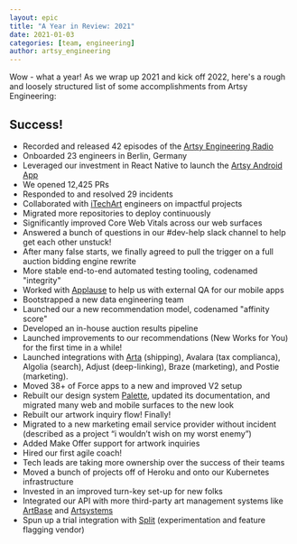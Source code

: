 ```yaml
---
layout: epic
title: "A Year in Review: 2021"
date: 2021-01-03
categories: [team, engineering]
author: artsy_engineering
---
```


Wow - what a year! As we wrap up 2021 and kick off 2022, here's a rough and loosely structured list of some accomplishments from Artsy Engineering:

<!-- more -->

## Success!

- Recorded and released 42 episodes of the [Artsy Engineering Radio](https://www.buzzsprout.com/1781859)
- Onboarded 23 engineers in Berlin, Germany
- Leveraged our investment in React Native to launch the [Artsy Android App](https://play.google.com/store/apps/details?id=net.artsy.app)
- We opened 12,425 PRs
- Responded to and resolved 29 incidents
- Collaborated with [iTechArt](https://www.itechart.com/) engineers on impactful projects
- Migrated more repositories to deploy continuously
- Significantly improved Core Web Vitals across our web surfaces
- Answered a bunch of questions in our #dev-help slack channel to help get each other unstuck!
- After many false starts, we finally agreed to pull the trigger on a full auction bidding engine rewrite
- More stable end-to-end automated testing tooling, codenamed "integrity"
- Worked with [Applause](https://www.applause.com/) to help us with external QA for our mobile apps
- Bootstrapped a new data engineering team
- Launched our a new recommendation model, codenamed "affinity score"
- Developed an in-house auction results pipeline
- Launched improvements to our recommendations (New Works for You) for the first time in a while!
- Launched integrations with [Arta](https://arta.io) (shipping), Avalara (tax complianca), Algolia (search), Adjust (deep-linking), Braze (marketing), and Postie (marketing).
- Moved 38+ of Force apps to a new and improved V2 setup
- Rebuilt our design system [Palette](https://github.com/artsy/palette), updated its documentation, and migrated many web and mobile surfaces to the new look
- Rebuilt our artwork inquiry flow! Finally!
- Migrated to a new marketing email service provider without incident (described as a project “i wouldn’t wish on my worst enemy”)
- Added Make Offer support for artwork inquiries
- Hired our first agile coach!
- Tech leads are taking more ownership over the success of their teams
- Moved a bunch of projects off of Heroku and onto our Kubernetes infrastructure
- Invested in an improved turn-key set-up for new folks
- Integrated our API with more third-party art management systems like [ArtBase](https://www.artbase.com/) and [Artsystems](https://www.applause.com/)
- Spun up a trial integration with [Split](https://www.split.io/) (experimentation and feature flagging vendor)